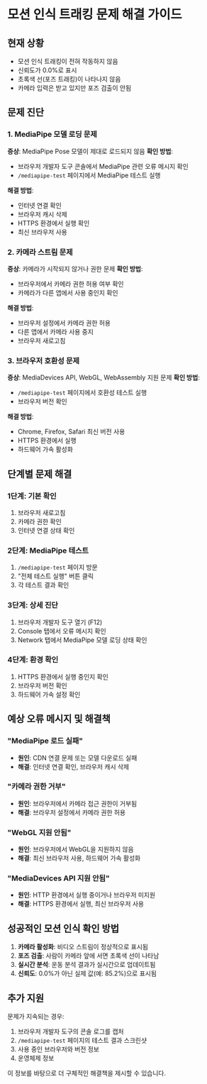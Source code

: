 # 모션 인식 트래킹 문제 해결 가이드

## 현재 상황
- 모션 인식 트래킹이 전혀 작동하지 않음
- 신뢰도가 0.0%로 표시
- 초록색 선(포즈 트래킹)이 나타나지 않음
- 카메라 입력은 받고 있지만 포즈 검출이 안됨

## 문제 진단

### 1. MediaPipe 모델 로딩 문제
**증상**: MediaPipe Pose 모델이 제대로 로드되지 않음
**확인 방법**: 
- 브라우저 개발자 도구 콘솔에서 MediaPipe 관련 오류 메시지 확인
- `/mediapipe-test` 페이지에서 MediaPipe 테스트 실행

**해결 방법**:
- 인터넷 연결 확인
- 브라우저 캐시 삭제
- HTTPS 환경에서 실행 확인
- 최신 브라우저 사용

### 2. 카메라 스트림 문제
**증상**: 카메라가 시작되지 않거나 권한 문제
**확인 방법**:
- 브라우저에서 카메라 권한 허용 여부 확인
- 카메라가 다른 앱에서 사용 중인지 확인

**해결 방법**:
- 브라우저 설정에서 카메라 권한 허용
- 다른 앱에서 카메라 사용 중지
- 브라우저 새로고침

### 3. 브라우저 호환성 문제
**증상**: MediaDevices API, WebGL, WebAssembly 지원 문제
**확인 방법**:
- `/mediapipe-test` 페이지에서 호환성 테스트 실행
- 브라우저 버전 확인

**해결 방법**:
- Chrome, Firefox, Safari 최신 버전 사용
- HTTPS 환경에서 실행
- 하드웨어 가속 활성화

## 단계별 문제 해결

### 1단계: 기본 확인
1. 브라우저 새로고침
2. 카메라 권한 확인
3. 인터넷 연결 상태 확인

### 2단계: MediaPipe 테스트
1. `/mediapipe-test` 페이지 방문
2. "전체 테스트 실행" 버튼 클릭
3. 각 테스트 결과 확인

### 3단계: 상세 진단
1. 브라우저 개발자 도구 열기 (F12)
2. Console 탭에서 오류 메시지 확인
3. Network 탭에서 MediaPipe 모델 로딩 상태 확인

### 4단계: 환경 확인
1. HTTPS 환경에서 실행 중인지 확인
2. 브라우저 버전 확인
3. 하드웨어 가속 설정 확인

## 예상 오류 메시지 및 해결책

### "MediaPipe 로드 실패"
- **원인**: CDN 연결 문제 또는 모델 다운로드 실패
- **해결**: 인터넷 연결 확인, 브라우저 캐시 삭제

### "카메라 권한 거부"
- **원인**: 브라우저에서 카메라 접근 권한이 거부됨
- **해결**: 브라우저 설정에서 카메라 권한 허용

### "WebGL 지원 안됨"
- **원인**: 브라우저에서 WebGL을 지원하지 않음
- **해결**: 최신 브라우저 사용, 하드웨어 가속 활성화

### "MediaDevices API 지원 안됨"
- **원인**: HTTP 환경에서 실행 중이거나 브라우저 미지원
- **해결**: HTTPS 환경에서 실행, 최신 브라우저 사용

## 성공적인 모션 인식 확인 방법

1. **카메라 활성화**: 비디오 스트림이 정상적으로 표시됨
2. **포즈 검출**: 사람이 카메라 앞에 서면 초록색 선이 나타남
3. **실시간 분석**: 운동 분석 결과가 실시간으로 업데이트됨
4. **신뢰도**: 0.0%가 아닌 실제 값(예: 85.2%)으로 표시됨

## 추가 지원

문제가 지속되는 경우:
1. 브라우저 개발자 도구의 콘솔 로그를 캡처
2. `/mediapipe-test` 페이지의 테스트 결과 스크린샷
3. 사용 중인 브라우저와 버전 정보
4. 운영체제 정보

이 정보를 바탕으로 더 구체적인 해결책을 제시할 수 있습니다. 